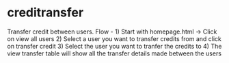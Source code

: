 # creditransfer
Transfer credit between users.
Flow - 1) Start with homepage.html -> Click on view all users
       2) Select a user you want to transfer credits from and click on transfer credit
       3) Select the user you want to tranfer the credits to
       4) The view transfer table will show all the transfer details made between the users
